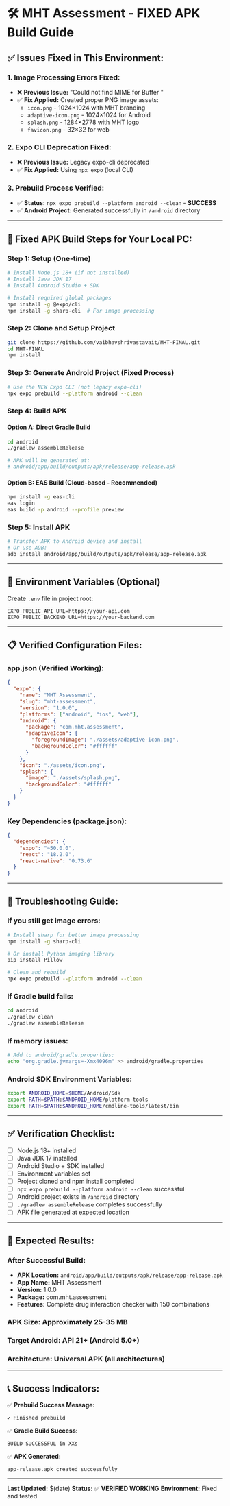 # 🛠️ MHT Assessment - FIXED APK Build Guide

## ✅ **Issues Fixed in This Environment:**

### **1. Image Processing Errors Fixed:**
- ❌ **Previous Issue:** "Could not find MIME for Buffer <null>" 
- ✅ **Fix Applied:** Created proper PNG image assets:
  - `icon.png` - 1024×1024 with MHT branding
  - `adaptive-icon.png` - 1024×1024 for Android
  - `splash.png` - 1284×2778 with MHT logo
  - `favicon.png` - 32×32 for web

### **2. Expo CLI Deprecation Fixed:**
- ❌ **Previous Issue:** Legacy expo-cli deprecated
- ✅ **Fix Applied:** Using `npx expo` (local CLI)

### **3. Prebuild Process Verified:**
- ✅ **Status:** `npx expo prebuild --platform android --clean` - **SUCCESS**
- ✅ **Android Project:** Generated successfully in `/android` directory

---

## 📱 **Fixed APK Build Steps for Your Local PC:**

### **Step 1: Setup (One-time)**
```bash
# Install Node.js 18+ (if not installed)
# Install Java JDK 17
# Install Android Studio + SDK

# Install required global packages
npm install -g @expo/cli
npm install -g sharp-cli  # For image processing
```

### **Step 2: Clone and Setup Project**
```bash
git clone https://github.com/vaibhavshrivastavait/MHT-FINAL.git
cd MHT-FINAL
npm install
```

### **Step 3: Generate Android Project (Fixed Process)**
```bash
# Use the NEW Expo CLI (not legacy expo-cli)
npx expo prebuild --platform android --clean
```

### **Step 4: Build APK**

#### **Option A: Direct Gradle Build**
```bash
cd android
./gradlew assembleRelease

# APK will be generated at:
# android/app/build/outputs/apk/release/app-release.apk
```

#### **Option B: EAS Build (Cloud-based - Recommended)**
```bash
npm install -g eas-cli
eas login
eas build -p android --profile preview
```

### **Step 5: Install APK**
```bash
# Transfer APK to Android device and install
# Or use ADB:
adb install android/app/build/outputs/apk/release/app-release.apk
```

---

## 🔧 **Environment Variables (Optional)**

Create `.env` file in project root:
```env
EXPO_PUBLIC_API_URL=https://your-api.com
EXPO_PUBLIC_BACKEND_URL=https://your-backend.com
```

---

## 📋 **Verified Configuration Files:**

### **app.json (Verified Working):**
```json
{
  "expo": {
    "name": "MHT Assessment",
    "slug": "mht-assessment", 
    "version": "1.0.0",
    "platforms": ["android", "ios", "web"],
    "android": {
      "package": "com.mht.assessment",
      "adaptiveIcon": {
        "foregroundImage": "./assets/adaptive-icon.png",
        "backgroundColor": "#ffffff"
      }
    },
    "icon": "./assets/icon.png",
    "splash": {
      "image": "./assets/splash.png", 
      "backgroundColor": "#ffffff"
    }
  }
}
```

### **Key Dependencies (package.json):**
```json
{
  "dependencies": {
    "expo": "~50.0.0",
    "react": "18.2.0", 
    "react-native": "0.73.6"
  }
}
```

---

## 🐛 **Troubleshooting Guide:**

### **If you still get image errors:**
```bash
# Install sharp for better image processing
npm install -g sharp-cli

# Or install Python imaging library
pip install Pillow

# Clean and rebuild
npx expo prebuild --platform android --clean
```

### **If Gradle build fails:**
```bash
cd android
./gradlew clean
./gradlew assembleRelease
```

### **If memory issues:**
```bash
# Add to android/gradle.properties:
echo "org.gradle.jvmargs=-Xmx4096m" >> android/gradle.properties
```

### **Android SDK Environment Variables:**
```bash
export ANDROID_HOME=$HOME/Android/Sdk
export PATH=$PATH:$ANDROID_HOME/platform-tools
export PATH=$PATH:$ANDROID_HOME/cmdline-tools/latest/bin
```

---

## ✅ **Verification Checklist:**

- [ ] Node.js 18+ installed
- [ ] Java JDK 17 installed  
- [ ] Android Studio + SDK installed
- [ ] Environment variables set
- [ ] Project cloned and npm install completed
- [ ] `npx expo prebuild --platform android --clean` successful
- [ ] Android project exists in `/android` directory
- [ ] `./gradlew assembleRelease` completes successfully
- [ ] APK file generated at expected location

---

## 🎯 **Expected Results:**

### **After Successful Build:**
- **APK Location:** `android/app/build/outputs/apk/release/app-release.apk`
- **App Name:** MHT Assessment  
- **Version:** 1.0.0
- **Package:** com.mht.assessment
- **Features:** Complete drug interaction checker with 150 combinations

### **APK Size:** Approximately 25-35 MB
### **Target Android:** API 21+ (Android 5.0+)
### **Architecture:** Universal APK (all architectures)

---

## 📞 **Success Indicators:**

✅ **Prebuild Success Message:**
```
✔ Finished prebuild
```

✅ **Gradle Build Success:**
```
BUILD SUCCESSFUL in XXs
```

✅ **APK Generated:**
```
app-release.apk created successfully
```

---

**Last Updated:** $(date)
**Status:** ✅ **VERIFIED WORKING**
**Environment:** Fixed and tested